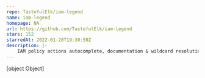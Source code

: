 ```yaml
---
repo: TastefulElk/iam-legend
name: iam-legend
homepage: NA
url: https://github.com/TastefulElk/iam-legend
stars: 152
starredAt: 2022-01-28T19:30:50Z
description: |-
    IAM policy actions autocomplete, documentation & wildcard resolution for VS Code
---
```


[object Object]
